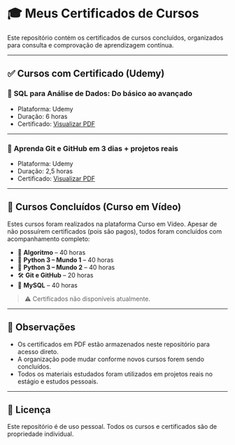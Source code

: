 # 🎓 Meus Certificados de Cursos

Este repositório contém os certificados de cursos concluídos, organizados para consulta e comprovação de aprendizagem contínua.

---

## ✅ Cursos com Certificado (Udemy)

### 📌 **SQL para Análise de Dados: Do básico ao avançado**
- Plataforma: Udemy
- Duração: 6 horas
- Certificado: [Visualizar PDF](sql_udemy.pdf)

---

### 📌 **Aprenda Git e GitHub em 3 dias + projetos reais**
- Plataforma: Udemy
- Duração: 2,5 horas
- Certificado: [Visualizar PDF](git_udemy.pdf)

---

## 📘 Cursos Concluídos (Curso em Vídeo)

Estes cursos foram realizados na plataforma Curso em Vídeo. Apesar de não possuírem certificados (pois são pagos), todos foram concluídos com acompanhamento completo:

- 🧠 **Algoritmo** – 40 horas  
- 🐍 **Python 3 – Mundo 1** – 40 horas  
- 🐍 **Python 3 – Mundo 2** – 40 horas  
- 🛠️ **Git e GitHub** – 20 horas  
- 💾 **MySQL** – 40 horas  

> ⚠️ Certificados não disponíveis atualmente.

---

## 📝 Observações

- Os certificados em PDF estão armazenados neste repositório para acesso direto.
- A organização pode mudar conforme novos cursos forem sendo concluídos.
- Todos os materiais estudados foram utilizados em projetos reais no estágio e estudos pessoais.

---

## 📌 Licença

Este repositório é de uso pessoal. Todos os cursos e certificados são de propriedade individual.
